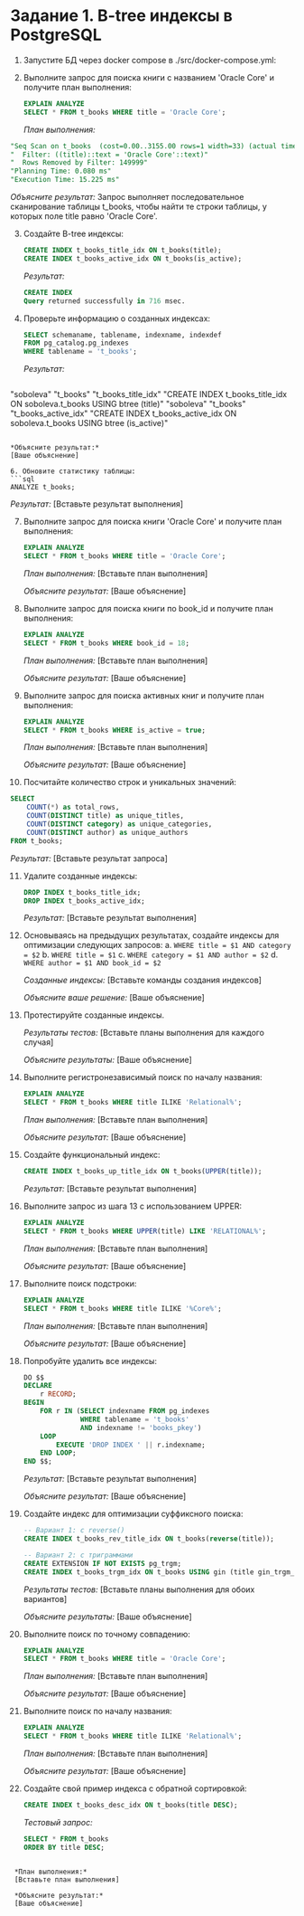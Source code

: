 # Задание 1. B-tree индексы в PostgreSQL

1. Запустите БД через docker compose в ./src/docker-compose.yml:

2. Выполните запрос для поиска книги с названием 'Oracle Core' и получите план выполнения:
   ```sql
   EXPLAIN ANALYZE
   SELECT * FROM t_books WHERE title = 'Oracle Core';
   ```
   
   *План выполнения:*
```sql
"Seq Scan on t_books  (cost=0.00..3155.00 rows=1 width=33) (actual time=15.170..15.204 rows=1 loops=1)"
"  Filter: ((title)::text = 'Oracle Core'::text)"
"  Rows Removed by Filter: 149999"
"Planning Time: 0.080 ms"
"Execution Time: 15.225 ms"
   ```
   *Объясните результат:*
   Запрос выполняет последовательное сканирование таблицы t_books, чтобы найти те cтроки таблицы, у которых поле title равно 'Oracle Core'.

3. Создайте B-tree индексы:
   ```sql
   CREATE INDEX t_books_title_idx ON t_books(title);
   CREATE INDEX t_books_active_idx ON t_books(is_active);
   ```
   
   *Результат:*
   ```sql
   CREATE INDEX
   Query returned successfully in 716 msec.
   ```

5. Проверьте информацию о созданных индексах:
   ```sql
   SELECT schemaname, tablename, indexname, indexdef
   FROM pg_catalog.pg_indexes
   WHERE tablename = 't_books';
   ```
   
   *Результат:*
   ```sql
"soboleva"	"t_books"	"t_books_title_idx"	"CREATE INDEX t_books_title_idx ON soboleva.t_books USING btree (title)"
"soboleva"	"t_books"	"t_books_active_idx"	"CREATE INDEX t_books_active_idx ON soboleva.t_books USING btree (is_active)"
   ```
   
   *Объясните результат:*
   [Ваше объяснение]

6. Обновите статистику таблицы:
   ```sql
   ANALYZE t_books;
   ```
   
   *Результат:*
   [Вставьте результат выполнения]

7. Выполните запрос для поиска книги 'Oracle Core' и получите план выполнения:
   ```sql
   EXPLAIN ANALYZE
   SELECT * FROM t_books WHERE title = 'Oracle Core';
   ```
   
   *План выполнения:*
   [Вставьте план выполнения]
   
   *Объясните результат:*
   [Ваше объяснение]

8. Выполните запрос для поиска книги по book_id и получите план выполнения:
   ```sql
   EXPLAIN ANALYZE
   SELECT * FROM t_books WHERE book_id = 18;
   ```
   
   *План выполнения:*
   [Вставьте план выполнения]
   
   *Объясните результат:*
   [Ваше объяснение]

9. Выполните запрос для поиска активных книг и получите план выполнения:
   ```sql
   EXPLAIN ANALYZE
   SELECT * FROM t_books WHERE is_active = true;
   ```
   
   *План выполнения:*
   [Вставьте план выполнения]
   
   *Объясните результат:*
   [Ваше объяснение]

10. Посчитайте количество строк и уникальных значений:
   ```sql
   SELECT 
       COUNT(*) as total_rows,
       COUNT(DISTINCT title) as unique_titles,
       COUNT(DISTINCT category) as unique_categories,
       COUNT(DISTINCT author) as unique_authors
   FROM t_books;
   ```
   
   *Результат:*
   [Вставьте результат запроса]

11. Удалите созданные индексы:
    ```sql
    DROP INDEX t_books_title_idx;
    DROP INDEX t_books_active_idx;
    ```
    
    *Результат:*
    [Вставьте результат выполнения]

12. Основываясь на предыдущих результатах, создайте индексы для оптимизации следующих запросов:
    a. `WHERE title = $1 AND category = $2`
    b. `WHERE title = $1`
    c. `WHERE category = $1 AND author = $2`
    d. `WHERE author = $1 AND book_id = $2`
    
    *Созданные индексы:*
    [Вставьте команды создания индексов]
    
    *Объясните ваше решение:*
    [Ваше объяснение]

13. Протестируйте созданные индексы.
    
    *Результаты тестов:*
    [Вставьте планы выполнения для каждого случая]
    
    *Объясните результаты:*
    [Ваше объяснение]

14. Выполните регистронезависимый поиск по началу названия:
    ```sql
    EXPLAIN ANALYZE
    SELECT * FROM t_books WHERE title ILIKE 'Relational%';
    ```
    
    *План выполнения:*
    [Вставьте план выполнения]
    
    *Объясните результат:*
    [Ваше объяснение]

15. Создайте функциональный индекс:
    ```sql
    CREATE INDEX t_books_up_title_idx ON t_books(UPPER(title));
    ```
    
    *Результат:*
    [Вставьте результат выполнения]

16. Выполните запрос из шага 13 с использованием UPPER:
    ```sql
    EXPLAIN ANALYZE
    SELECT * FROM t_books WHERE UPPER(title) LIKE 'RELATIONAL%';
    ```
    
    *План выполнения:*
    [Вставьте план выполнения]
    
    *Объясните результат:*
    [Ваше объяснение]

17. Выполните поиск подстроки:
    ```sql
    EXPLAIN ANALYZE
    SELECT * FROM t_books WHERE title ILIKE '%Core%';
    ```
    
    *План выполнения:*
    [Вставьте план выполнения]
    
    *Объясните результат:*
    [Ваше объяснение]

18. Попробуйте удалить все индексы:
    ```sql
    DO $$ 
    DECLARE
        r RECORD;
    BEGIN
        FOR r IN (SELECT indexname FROM pg_indexes 
                  WHERE tablename = 't_books' 
                  AND indexname != 'books_pkey')
        LOOP
            EXECUTE 'DROP INDEX ' || r.indexname;
        END LOOP;
    END $$;
    ```
    
    *Результат:*
    [Вставьте результат выполнения]
    
    *Объясните результат:*
    [Ваше объяснение]

19. Создайте индекс для оптимизации суффиксного поиска:
    ```sql
    -- Вариант 1: с reverse()
    CREATE INDEX t_books_rev_title_idx ON t_books(reverse(title));
    
    -- Вариант 2: с триграммами
    CREATE EXTENSION IF NOT EXISTS pg_trgm;
    CREATE INDEX t_books_trgm_idx ON t_books USING gin (title gin_trgm_ops);
    ```
    
    *Результаты тестов:*
    [Вставьте планы выполнения для обоих вариантов]
    
    *Объясните результаты:*
    [Ваше объяснение]

20. Выполните поиск по точному совпадению:
    ```sql
    EXPLAIN ANALYZE
    SELECT * FROM t_books WHERE title = 'Oracle Core';
    ```
    
    *План выполнения:*
    [Вставьте план выполнения]
    
    *Объясните результат:*
    [Ваше объяснение]

21. Выполните поиск по началу названия:
    ```sql
    EXPLAIN ANALYZE
    SELECT * FROM t_books WHERE title ILIKE 'Relational%';
    ```
    
    *План выполнения:*
    [Вставьте план выполнения]
    
    *Объясните результат:*
    [Ваше объяснение]

22. Создайте свой пример индекса с обратной сортировкой:
    ```sql
    CREATE INDEX t_books_desc_idx ON t_books(title DESC);
    ```
    
    *Тестовый запрос:*
    ```sql
    SELECT * FROM t_books
    ORDER BY title DESC;
   ```
    
    *План выполнения:*
    [Вставьте план выполнения]
    
    *Объясните результат:*
    [Ваше объяснение]
